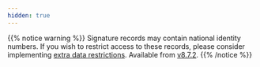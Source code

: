```yaml
---
hidden: true
---
```


{{% notice warning %}}
Signature records may contain national identity numbers. If you wish to restrict access to these records, please consider implementing [extra data restrictions](/altinn-studio/guides/development/restricted-data). Available from [v8.7.2](https://github.com/Altinn/app-lib-dotnet/releases/tag/v8.7.2).
{{% /notice %}}